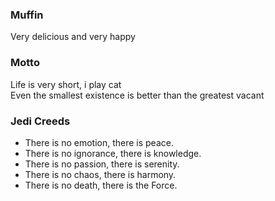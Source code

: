### Muffin
Very delicious and very happy
<br />

### Motto
Life is very short, i play cat
<br />
Even the smallest existence is better than the greatest vacant

### Jedi Creeds
- There is no emotion, there is peace.
- There is no ignorance, there is knowledge.
- There is no passion, there is serenity.
- There is no chaos, there is harmony.
- There is no death, there is the Force.
